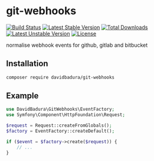 # git-webhooks

[![Build Status](https://travis-ci.org/DavidBadura/git-webhooks.svg?branch=master)](https://travis-ci.org/DavidBadura/git-webhooks)
[![Latest Stable Version](https://poser.pugx.org/davidbadura/git-webhooks/v/stable)](https://packagist.org/packages/davidbadura/git-webhooks)
[![Total Downloads](https://poser.pugx.org/davidbadura/git-webhooks/downloads)](https://packagist.org/packages/davidbadura/git-webhooks)
[![Latest Unstable Version](https://poser.pugx.org/davidbadura/git-webhooks/v/unstable)](https://packagist.org/packages/davidbadura/git-webhooks)
[![License](https://poser.pugx.org/davidbadura/git-webhooks/license)](https://packagist.org/packages/davidbadura/git-webhooks)

normalise webhook events for github, gitlab and bitbucket

Installation
------------

```bash
composer require davidbadura/git-webhooks
```

Example
-------

```php
use DavidBadura\GitWebhooks\EventFactory;
use Symfony\Component\HttpFoundation\Request;

$request = Request::createFromGlobals();
$factory = EventFactory::createDefault();

if ($event = $factory->create($request)) {
    // ...
}
```